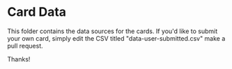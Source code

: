 # Card Data

This folder contains the data sources for the cards. If you'd like to submit your own card, simply edit the CSV titled "data-user-submitted.csv" make a pull request.

Thanks!